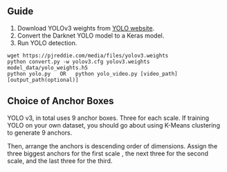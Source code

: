 ## Guide

1. Download YOLOv3 weights from [YOLO website](http://pjreddie.com/darknet/yolo/).
2. Convert the Darknet YOLO model to a Keras model.
3. Run YOLO detection.

```
wget https://pjreddie.com/media/files/yolov3.weights
python convert.py -w yolov3.cfg yolov3.weights model_data/yolo_weights.h5
python yolo.py   OR   python yolo_video.py [video_path] [output_path(optional)]
```
## Choice of Anchor Boxes

YOLO v3, in total uses 9 anchor boxes. Three for each scale. If training YOLO on your own dataset, you should go about using K-Means clustering to generate 9 anchors.

Then, arrange the anchors is descending order of dimensions. Assign the three biggest anchors for the first scale , the next three for the second scale, and the last three for the third.

